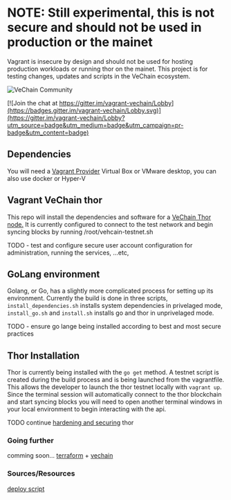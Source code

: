 # NOTE: Still experimental, this is not secure and should not be used in production or the mainet

Vagrant is insecure by design and should not be used for hosting production workloads or running thor on the mainet. This project is for testing changes, updates and scripts in the VeChain ecosystem.

![VeChain Community](/vechain-community-logo.png)

[![Join the chat at https://gitter.im/vagrant-vechain/Lobby](https://badges.gitter.im/vagrant-vechain/Lobby.svg)](https://gitter.im/vagrant-vechain/Lobby?utm_source=badge&utm_medium=badge&utm_campaign=pr-badge&utm_content=badge)

## Dependencies

You will need a [Vagrant Provider](https://www.vagrantup.com/docs/providers/default.html) Virtual Box or VMware desktop, you can also use docker or Hyper-V

## Vagrant VeChain thor

 This repo will install the dependencies and software for a [VeChain Thor node.](https://github.com/vechain/thor) It is currently configured to connect to the test network and begin syncing blocks by running /root/vehcain-testnet.sh

TODO - test and configure secure user account configuration for administration, running the services, ...etc,

## GoLang environment

 Golang, or Go, has a slightly more complicated process for setting up its environment. Currently the build is done in three scripts, `install_dependencies.sh` installs system dependencies in privelaged mode, `install_go.sh` and `install.sh` installs go and thor in unprivelaged mode.

 TODO - ensure go lange being installed according to best and most secure practices

## Thor Installation

Thor is currently being installed with the `go get` method. A testnet script is created during the build process and is being launched from the vagrantfile. This allows the developer to launch the thor testnet locally with `vagrant up`. Since the terminal session will automatically connect to the thor blockchain and start syncing blocks you will need to open another terminal windows in your local environment to begin interacting with the api.

TODO continue [hardening and securing](https://github.com/slowmist/vechain-core-nodes-security-checklist/blob/master/README-en.md) thor

### Going further

comming soon... [terraform](https://terraform.io) + [vechain](https://github.com/vechain/thor)

### Sources/Resources

[deploy script](https://github.com/mirei83/vechain-deploy)